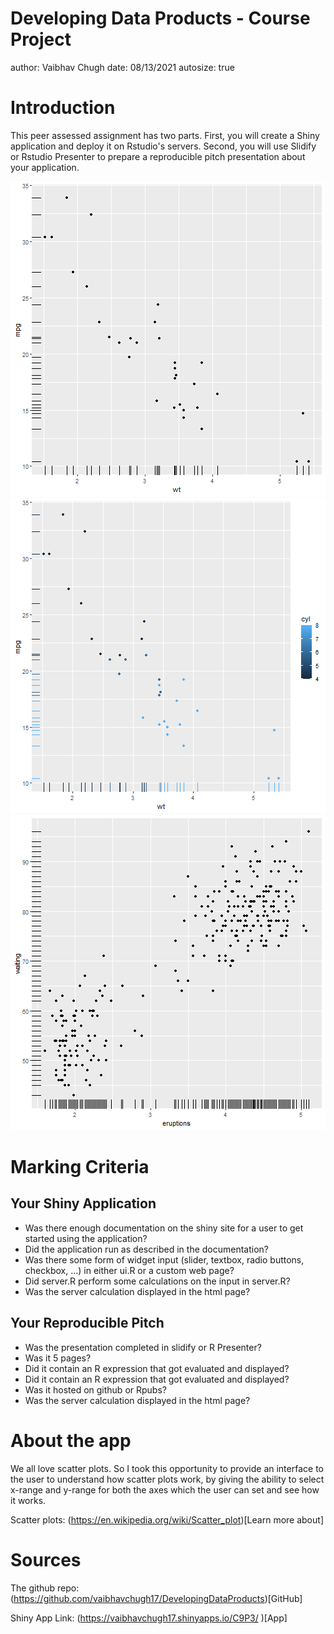 Developing Data Products - Course Project
========================================================
author: Vaibhav Chugh
date: 08/13/2021
autosize: true

Introduction
========================================================
This peer assessed assignment has two parts. First, you will create a Shiny application and deploy it on Rstudio's servers. Second, you will use Slidify or Rstudio Presenter to prepare a reproducible pitch presentation about your application.

![plot of chunk unnamed-chunk-1](Presentation-figure/unnamed-chunk-1-1.png)![plot of chunk unnamed-chunk-1](Presentation-figure/unnamed-chunk-1-2.png)![plot of chunk unnamed-chunk-1](Presentation-figure/unnamed-chunk-1-3.png)


Marking Criteria
========================================================
## Your Shiny Application

* Was there enough documentation on the shiny site for a user to get started using the application?
* Did the application run as described in the documentation?
* Was there some form of widget input (slider, textbox, radio buttons, checkbox, ...) in either ui.R or a custom web page?
* Did server.R perform some calculations on the input in server.R?
* Was the server calculation displayed in the html page?

## Your Reproducible Pitch

* Was the presentation completed in slidify or R Presenter?
* Was it 5 pages?
* Did it contain an R expression that got evaluated and displayed?
* Did it contain an R expression that got evaluated and displayed?
* Was it hosted on github or Rpubs?
* Was the server calculation displayed in the html page?


About the app
========================================================
We all love scatter plots. So I took this opportunity to provide an interface to the user to understand how scatter plots work,
by giving the ability to select x-range and y-range for both the axes which the user can set and see how it works.

Scatter plots: (https://en.wikipedia.org/wiki/Scatter_plot)[Learn more about]


Sources
========================================================

The github repo: (https://github.com/vaibhavchugh17/DevelopingDataProducts)[GitHub]

Shiny App Link: (https://vaibhavchugh17.shinyapps.io/C9P3/ )[App]
